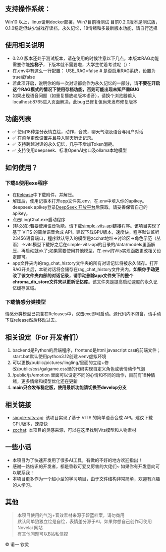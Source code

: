 ## 支持操作系统：

Win10 以上，linux请用docker部署，Win7目前待测试 目前0.2.0版本是测试版，0.1.0稳定但缺少游戏存读档，永久记忆，18情绪和多最新版本功能，请自行选择

## 使用相关说明
- 0.2.0 版本还处于测试版本，请在使用的时候注意以下几点，本版本RAG功能需要你能**挂梯子**，下版本就不需要啦，大学生忙着考试呢（）：
- 在.env中有这么一行配置：  USE_RAG=false           # 是否启用RAG系统，设置为true或false
- 若此项开启，说明你的每一次对话都会作为永久记忆的一部分，请**不要在开启这个RAG模式的情况下使用存档功能，否则可能出现未知严重BUG**
- 如果出现语音问题（如重复播放老版本语音），请换个浏览器输入localhost:8765进入页面解决，此bug已修复但尚未发布修复版本

## 功能列表

- ✅ 使用18种差分表情立绘，动作，音效，聊天气泡及语音与用户对话
- ✅ 在菜单更改设置并且导入聊天历史记录。
- ✅ 支持跨越对话的永久记忆，几乎不增加Token消耗。
- ✅ 支持使用deepseek、标准OpenAI接口及ollama本地模型

## 如何使用？

### 下载&使用exe程序

- 在[Release](https://github.com/SlimeBoyOwO/LingChat/releases)中下载附件，并解压。
- 解压后，使用记事本打开app文件夹.env，在.env中填入你的apikey。deepseek apikey登录[DeepSeek 开放平台](https://platform.deepseek.com/usage)后获取。请妥善保管自己的apikey。
- 点击LingChat.exe启动程序
- (非必须):若要使用语音功能，请下载[simple-vits-api](https://github.com/Artrajz/vits-simple-api)链接程序。该项目实现了基于 VITS 的简单语音合成 API。建议下载GPU版本，速度快。程序默认监听23456语音端口，程序默认导入的模型是zcchat地址->讨论区->角色示范（丛雨）->vits模型下载好之后在simple-vits-api的目录的/data/models里面解压，再启动就ok了;如果需要使用其他模型，在.env的Vits实现函数更改相关设定即可。
- app文件夹内的rag_chat_history文件夹的所有对话记忆将被永久储存。打开RAG开关后，本轮对话将会储存在rag_chat_history文件夹内。**如果你手动更改了该文件夹内部的对话记录，请手动删除app文件夹下的整个chroma_db_store文件夹以更新记忆库**。该文件夹是提高启动速度的永久记忆缓存区域。

### 下载情感分类模型
情感分类模型已包含在Releases中，双击exe即可启动。源代码内不包含，请手动下载release然后移动过去。

## 相关设定（For 开发者们）

1. backend是Python的后端程序，frontend是html javascript css的前端文件；start.bat默认使用python3.12创建.venv虚拟环境
2. 可以更换/public/pictures/lingling/里面的立绘+修改/public/css/galgame.css里的代码实现自定义角色或表情动作气泡
3. /public/js/emotion 里面可以设定不同的心情和不同的动作，目前有18种情绪，更多情绪和模型优化还在更新
4. **main只会发布稳定版，使用最新功能请切换至develop分支**

## 相关链接

- [simple-vits-api](https://github.com/Artrajz/vits-simple-api): 该项目实现了基于 VITS 的简单语音合成 API。建议下载GPU版本，速度快
- [zcchat](https://github.com/Zao-chen/ZcChat): 本项目的灵感来源，可以在这里找到Vits模型和人物素材

## 一些小话

- 本项目为了快速开发用了很多AI工具，有做的不好的地方欢迎指出！
- 感谢一路结识的开发者，都是香软可爱又厉害的大佬们~ 如果你有开发意向可以联系我！
- 本项目更多作为一个超小型的学习项目，由于文件结构非常简单，欢迎有兴趣的人学习。

## 其他

> 本项目使用的气泡+音效素材来源于碧蓝档案，请勿商用  
> 默认简单狼狼立绘是自绘，表情差分源于AI，如果你想自己创作可使用 Novelai 网站  
> 有其他问题可以B站私信捏

© 诺一 钦灵
